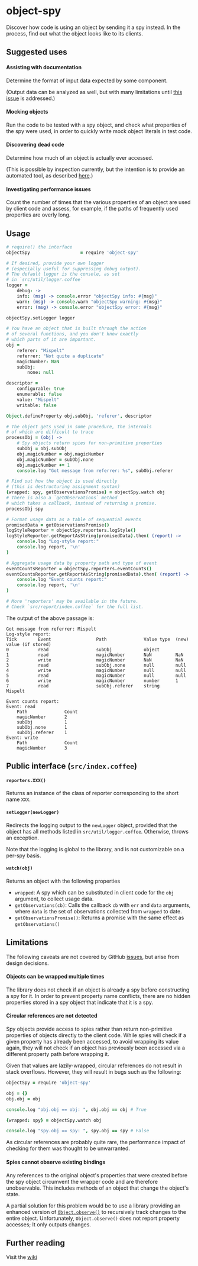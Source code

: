 # object-spy

Discover how code is using an object by sending it a spy instead.
In the process, find out what the object looks like to its clients.

## Suggested uses

#### Assisting with documentation

Determine the format of input data expected by some component.

(Output data can be analyzed as well, but with many limitations
until [this issue](../../issues/8) is addressed.)

#### Mocking objects

Run the code to be tested with a spy object,
and check what properties of the spy were used,
in order to quickly write mock object literals in test code.

#### Discovering dead code

Determine how much of an object is actually ever accessed.

(This is possible by inspection currently, but
the intention is to provide an automated tool, as described
[here](../../issues/16).)

#### Investigating performance issues

Count the number of times that the various properties
of an object are used by client code and assess,
for example, if the paths of frequently used properties
are overly long.

## Usage

```CoffeeScript
# require() the interface
objectSpy                   = require 'object-spy'

# If desired, provide your own logger
# (especially useful for suppressing debug output).
# The default logger is the console, as set
# in `src/util/logger.coffee`
logger =
    debug: ->
    info: (msg) -> console.error "objectSpy info: #{msg}"
    warn: (msg) -> console.warn "objectSpy warning: #{msg}"
    error: (msg) -> console.error "objectSpy error: #{msg}"

objectSpy.setLogger logger

# You have an object that is built through the action
# of several functions, and you don't know exactly
# which parts of it are important.
obj =
    referer: "Mispelt"
    referrer: "Not quite a duplicate"
    magicNumber: NaN
    subObj:
        none: null

descriptor =
    configurable: true
    enumerable: false
    value: "Mispelt"
    writable: false

Object.defineProperty obj.subObj, 'referer', descriptor

# The object gets used in some procedure, the internals
# of which are difficult to trace
processObj = (obj) ->
    # Spy objects return spies for non-primitive properties
    subObj = obj.subObj
    obj.magicNumber = obj.magicNumber
    obj.magicNumber = subObj.none
    obj.magicNumber += 1
    console.log "Got message from referrer: %s", subObj.referer

# Find out how the object is used directly
# (this is destructuring assignment syntax)
{wrapped: spy, getObservationsPromise} = objectSpy.watch obj
# There is also a `getObservations` method
# which takes a callback, instead of returning a promise.
processObj spy

# Format usage data as a table of sequential events
promisedData = getObservationsPromise()
logStyleReporter = objectSpy.reporters.logStyle()
logStyleReporter.getReportAsString(promisedData).then( (report) ->
    console.log "Log-style report:"
    console.log report, '\n'
)

# Aggregate usage data by property path and type of event
eventCountsReporter = objectSpy.reporters.eventCounts()
eventCountsReporter.getReportAsString(promisedData).then( (report) ->
    console.log "Event counts report:"
    console.log report, '\n'
)

# More 'reporters' may be available in the future.
# Check `src/report/index.coffee` for the full list.
```

The output of the above passage is:

```
Got message from referrer: Mispelt
Log-style report:
Tick        Event                 Path              Value type  (new) value (if stored)
0           read                  subObj            object
1           read                  magicNumber       NaN         NaN
2           write                 magicNumber       NaN         NaN
3           read                  subObj.none       null        null
4           write                 magicNumber       null        null
5           read                  magicNumber       null        null
6           write                 magicNumber       number      1
7           read                  subObj.referer    string      Mispelt

Event counts report:
Event: read
	Path              Count
	magicNumber       2
	subObj            1
	subObj.none       1
	subObj.referer    1
Event: write
	Path              Count
	magicNumber       3
```

## Public interface (`src/index.coffee`)

#### `reporters.XXX()`
Returns an instance of the class of reporter
corresponding to the short name `XXX`.

#### `setLogger(newLogger)`
Redirects the logging output to the `newLogger` object,
provided that the object has all methods listed in `src/util/logger.coffee`.
Otherwise, throws an exception.

Note that the logging is global to the library,
and is not customizable on a per-spy basis.

#### `watch(obj)`
Returns an object with the following properties
- `wrapped`: A spy which can be substituted in client code
  for the `obj` argument, to collect usage data.
- `getObservations(cb)`: Calls the callback `cb` with `err` and `data` arguments,
  where `data` is the set of observations collected from `wrapped` to date.
- `getObservationsPromise()`: Returns a promise with the same effect as
  `getObservations()`

## Limitations

The following caveats are not covered by GitHub [issues](../../issues),
but arise from design decisions.

#### Objects can be wrapped multiple times

The library does not check if an object is already a spy before
constructing a spy for it. In order to prevent property name conflicts,
there are no hidden properties stored in a spy object
that indicate that it is a spy.

#### Circular references are not detected

Spy objects provide access to spies rather than return
non-primitive properties of objects directly to the client code.
While spies will check if a given property has already been accessed,
to avoid wrapping its value again, they will not check if an object
has previously been accessed via a different property path
before wrapping it.

Given that values are lazily-wrapped, circular references
do not result in stack overflows. However, they will result in bugs
such as the following:

```CoffeeScript
objectSpy = require 'object-spy'

obj = {}
obj.obj = obj

console.log "obj.obj == obj: ", obj.obj == obj # True

{wrapped: spy} = objectSpy.watch obj

console.log "spy.obj == spy: ", spy.obj == spy # False
```

As circular references are probably quite rare,
the performance impact of checking for them was thought
to be unwarranted.

#### Spies cannot observe existing bindings

Any references to the original object's properties that were created
before the spy object circumvent the wrapper code
and are therefore unobservable.
This includes methods of an object that change the object's state.

A partial solution for this problem would be to use a library providing
an enhanced version of
[`Object.observe()`](https://developer.mozilla.org/en-US/docs/Web/JavaScript/Reference/Global_Objects/Object/observe)
to recursively track changes to the entire object. Unfortunately, `Object.observe()`
does not report property accesses; It only outputs changes.

## Further reading

Visit the [wiki](../../wiki)
